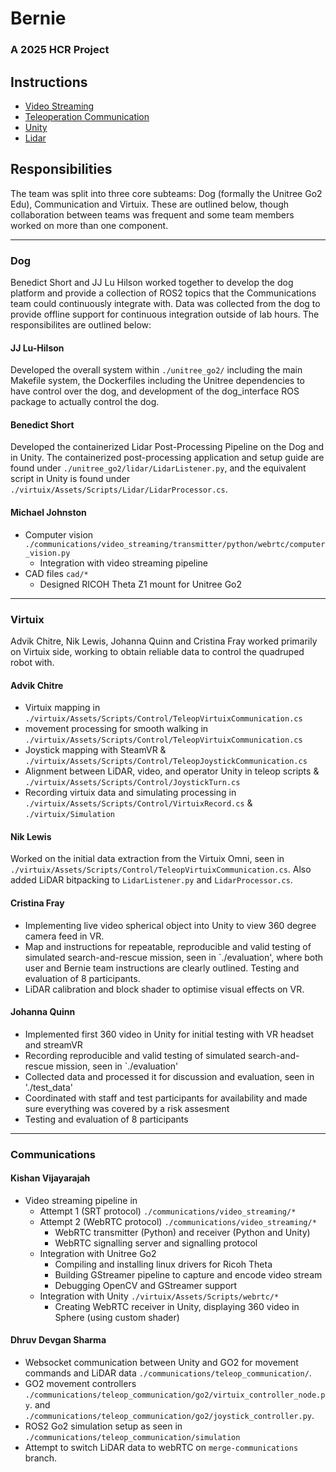 # Bernie
### A 2025 HCR Project

## Instructions
- [Video Streaming](/communications/video_streaming/README.md)
- [Teleoperation Communication](/communications/teleop_communication/README.md)
- [Unity](/virtuix/README.md)
- [Lidar](/unitree_go2/lidar/README.md)

## Responsibilities
The team was split into three core subteams: Dog (formally the Unitree Go2 Edu), Communication and Virtuix. These are outlined below, though collaboration between teams was frequent and some team members worked on more than one component. 

___
### Dog
Benedict Short and JJ Lu Hilson worked together to develop the dog platform and provide a collection of ROS2 topics that the Communications team could continuously integrate with. Data was collected from the dog to provide offline support for continuous integration outside of lab hours. The responsibilites are outlined below:

#### JJ Lu-Hilson
Developed the overall system within `./unitree_go2/` including the main Makefile system, the Dockerfiles including the Unitree dependencies to have control over the dog, and development of the dog_interface ROS package to actually control the dog.

#### Benedict Short
Developed the containerized Lidar Post-Processing Pipeline on the Dog and in Unity. The containerized post-processing application and setup guide are found under `./unitree_go2/lidar/LidarListener.py`, and the equivalent script in Unity is found under `./virtuix/Assets/Scripts/Lidar/LidarProcessor.cs`.

#### Michael Johnston
- Computer vision `./communications/video_streaming/transmitter/python/webrtc/computer_vision.py`
  - Integration with video streaming pipeline
- CAD files `cad/*`
  - Designed RICOH Theta Z1 mount for Unitree Go2
___

### Virtuix
Advik Chitre, Nik Lewis, Johanna Quinn and Cristina Fray worked primarily on Virtuix side, working to obtain reliable data to control the quadruped robot with. 

#### Advik Chitre
- Virtuix mapping in `./virtuix/Assets/Scripts/Control/TeleopVirtuixCommunication.cs`
- movement processing for smooth walking in `./virtuix/Assets/Scripts/Control/TeleopVirtuixCommunication.cs`
- Joystick mapping with SteamVR & `./virtuix/Assets/Scripts/Control/TeleopJoystickCommunication.cs`
- Alignment between LiDAR, video, and operator Unity in teleop scripts & `./virtuix/Assets/Scripts/Control/JoystickTurn.cs`
- Recording virtuix data and simulating processing in `./virtuix/Assets/Scripts/Control/VirtuixRecord.cs` & `./virtuix/Simulation`

#### Nik Lewis
Worked on the initial data extraction from the Virtuix Omni, seen in `./virtuix/Assets/Scripts/Control/TeleopVirtuixCommunication.cs`. Also added LiDAR bitpacking to `LidarListener.py` and `LidarProcessor.cs`. 

#### Cristina Fray
- Implementing live video spherical object into Unity to view 360 degree camera feed in VR.
- Map and instructions for repeatable, reproducible and valid testing of simulated search-and-rescue mission, seen in `./evaluation', where both user and Bernie team instructions are clearly outlined. Testing and evaluation of 8 participants.
-  LiDAR calibration and block shader to optimise visual effects on VR.

#### Johanna Quinn
- Implemented first 360 video in Unity for initial testing with VR headset and streamVR
- Recording reproducible and valid testing of simulated search-and-rescue mission, seen in `./evaluation'
- Collected data and processed it for discussion and evaluation, seen in './test_data'
- Coordinated with staff and test participants for availability and made sure everything was covered by a risk assesment
- Testing and evaluation of 8 participants

---

### Communications

#### Kishan Vijayarajah
- Video streaming pipeline in
  - Attempt 1 (SRT protocol) `./communications/video_streaming/*`
  - Attempt 2 (WebRTC protocol) `./communications/video_streaming/*`
    - WebRTC transmitter (Python) and receiver (Python and Unity)
    - WebRTC signalling server and signalling protocol
  - Integration with Unitree Go2
    - Compiling and installing linux drivers for Ricoh Theta
    - Building GStreamer pipeline to capture and encode video stream
    - Debugging OpenCV and GStreamer support
  - Integration with Unity `./virtuix/Assets/Scripts/webrtc/*`
    - Creating WebRTC receiver in Unity, displaying 360 video in Sphere (using custom shader)

#### Dhruv Devgan Sharma
- Websocket communication between Unity and GO2 for movement commands and LiDAR data `./communications/teleop_communication/`.
- GO2 movement controllers `./communications/teleop_communication/go2/virtuix_controller_node.py`. and `./communications/teleop_communication/go2/joystick_controller.py`.
- ROS2 Go2 simulation setup as seen in `./communications/teleop_communication/simulation`
- Attempt to switch LiDAR data to webRTC on `merge-communications` branch.
